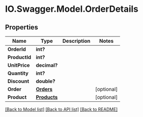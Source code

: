 # IO.Swagger.Model.OrderDetails
## Properties

Name | Type | Description | Notes
------------ | ------------- | ------------- | -------------
**OrderId** | **int?** |  | 
**ProductId** | **int?** |  | 
**UnitPrice** | **decimal?** |  | 
**Quantity** | **int?** |  | 
**Discount** | **double?** |  | 
**Order** | [**Orders**](Orders.md) |  | [optional] 
**Product** | [**Products**](Products.md) |  | [optional] 

[[Back to Model list]](../README.md#documentation-for-models) [[Back to API list]](../README.md#documentation-for-api-endpoints) [[Back to README]](../README.md)

